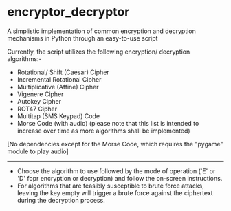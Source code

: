 # encryptor_decryptor
A simplistic implementation of common encryption and decryption mechanisms in Python through an easy-to-use script

Currently, the script utilizes the following encryption/ decryption algorithms:-
- Rotational/ Shift (Caesar) Cipher
- Incremental Rotational Cipher
- Multiplicative (Affine) Cipher
- Vigenere Cipher
- Autokey Cipher
- ROT47 Cipher
- Multitap (SMS Keypad) Code
- Morse Code (with audio)
(please note that this list is intended to increase over time as more algorithms shall be implemented)

[No dependencies except for the Morse Code, which requires the "pygame" module to play audio]

____________

* Choose the algorithm to use followed by the mode of operation ('E' or 'D' fopr encryption or decryption) and follow the on-screen instructions.
* For algorithms that are feasibly susceptible to brute force attacks, leaving the key empty will trigger a brute force against the ciphertext during the decryption process.
